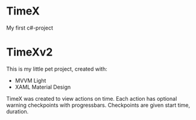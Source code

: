 # TimeX
My first c#-project

# TimeXv2
This is my little pet project, created with:
- MVVM Light
- XAML Material Design

TimeX was created to view actions on time. Each action has optional warning checkpoints with progressbars.
Checkpoints are given start time, duration.
